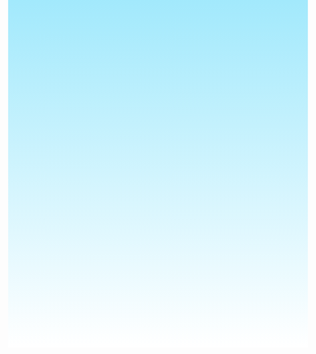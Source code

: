 <!DOCTYPE html>
<html lang="en">
<head>
    <meta charset="UTF-8">
    <meta name="viewport" content="width=device-width, initial-scale=1.0">
    <title>Document</title>
    <style>
        #background {
	        border-style: solid;
	        border-width: 2px;
	        margin-inline: 24.5%
        }

        /*buttons at top of window*/
        .barbtns {
	        width: 40px;
	        height: 25px;
	        border-style: solid;
        }

        /*close button*/
        #close {
	        margin-left: 5px;
        }

        /*line between buttons and header*/
        #line {
	        border-style: solid;
	        border-width: 5px;
	        border-color: pink;
        }

        /*main window*/
        #window {
	        height: 500px;
	        color: white;
	        font-size: 2em;
	        background-color: black;
	
            /*margin-left: 25%;
            margin-right: 25%;*/
	
            border-style: solid;
	        border-width: 6px;
            border-color: pink;
        }

        /*window without buttons at the top*/
        #mainwin {
	        padding: 5px;
        }

        /*div for everything at the top*/
        #bar {
	        background-color: pink;
	
        }

        /*body (everything / background)*/
        body {
	        height: 600px;
	        background-image: linear-gradient(#a2e9fc, white);

	        /* 
	        TRANS FLAG BACKGROUND:

	        background-image: linear-gradient(lightblue, pink, white, pink, lightblue);

	        */
        }

        /*header (big text at top)*/
        h1 {
            margin-top: 0%;
            margin-bottom: 6px;
	
	        padding-left: 8px;
	
            border-style: solid;
            border-color: lightblue;
        }

        /*div for buttons at bottom of the window
                ** DONT USE FOR STYLE **      */
        #btns {
  	        margin-top: 20px;
  	        margin-inline: 5%;
        }

        /*feed shonk button*/
        #feed {
  	        margin-right: 20px;
        }

        /*purchase exp boost button*/
        .expboost {
  	        margin-top: 10px;
        }

        /*cheat button*/
        #cheat {
  	        margin-left: 20px;
        }

        /*style for all the buttons at the bottom*/
        .buttons {
            background-color: white;
	        width: 45%;
            height: 35px;
            float: left;
	
            border-style: solid;
            border-width: 5px;
            border-radius: 10px;
            border-color: lightblue;
	
            text-align: center;
            font-size: 1em;
            font-size: 15px;
            color: black;
        }

        /*exp counter*/
        #exp {
            float: right;
            width: 101px;
	
            border-style: solid;
            border-color: lightblue;
	
            padding-right: 3px;
            padding-left: 3px;
            text-align: right;
        }

        /*level counter*/
        /*#level {
            width: 90px;
	
            margin-bottom: 3px;
            padding-left: 3px;
	        padding-right: 3px;
            float: left;
	
            border-style: solid;
            border-color: lightblue;
        }*/

        /*shows what exp multiplier you have*/
        #upg {
  	        width: 70px;
	
  	        padding-left: 3px;
  	        margin-left: 5px;
	        float: left;
	
  	        border-style: solid;
  	        border-color: lightblue;
        }

        /*hunger counter*/
        #hungNum {
	        width: 134px;
	
	        padding-left: 3px;
	        float: left;
	
	        border-style: solid;
	        border-color: lightblue;
        }

        /*hunger bar parent div*/
        #progbar {
	        margin-top: 265px;
	        margin-left: 10px;
	        margin-right: 18px;
	
	        /*border-style: solid;
	        border-color: red;*/
        }

        /*hunger bar*/
        #hungerBar {
	        width: 100%;
	
	        border-style: solid;
	        border-width: 4px;
	        border-color: lightblue;
	
	        /*margin-inline: 5%;*/
        }

        /*button hover*/
        button:hover {
            background-color: #e7e7e7;
        }
    </style>
</head>
<body>
    <div id="background">
		
        <!--main window-->
        <div id="window">
			
            <!--bar at top with buttons that look like normal window buttons-->
			<div id="bar">
				
				<div id="barBtns">
					<button id="close" class="barbtns">X</button>
					<button id="maxim" class="barbtns">■	</button>
					<button id="minim" class="barbtns">---</button>
				</div>
				
				<div id="line"></div>
			</div>
            
            <!--main window contents (does not include top bar)-->
			<div id="mainwin">
                <h1 id="head">CLICKAHH</h1>
				
				<div id="hungNum">Hunger: 100</div>
                <div id="exp">0 XP</div>
                <div id="upg">X 1</div>
				
				<!--hunger bar-->
				<div id="progbar">
					<div id="hungerBar"></div>
				</div>
  
                <!--buttons at the bottom for upgrades + exp adding-->
                <div id="btns">
                    <button id="feed" class="buttons">feed: 10 XP</button>
                    <button id="bnt" class="buttons">pat</button>
                    <button id="expboost" class="expboost buttons">boost: 10 XP</button>
                    <button id="cheat" class="expboost buttons">CHEAT</button>
                </div>

            <!--main window close-->
			</div>

        <!--full window close-->
        </div>
        
    <!--background div code-->
    </div>
    <script>
        //exp counter
        const count = document.getElementById("exp");

        //pat the shonk button
        const btn = document.getElementById("bnt");

        //level counter
        const nug = document.getElementById("level");

        //feed shonk button
        const feed = document.getElementById("feed");

        //exp x2 boost button
        const boost = document.getElementById("expboost");

        //exp boost counter
        const X = document.getElementById("upg");

        //add exp cheat button
        const cheat = document.getElementById("cheat");

        //header
        const head = document.getElementById("head");

        //hunger bar
        const hungBar = document.getElementById("hungerBar");

        //hunger number counter
        const hungNum = document.getElementById("hungNum")


        //exp boost stuff
        var boostlvl = 1;
        var expboostcost = 10;

        //exp button stuff
        var exp = 0;
        var canAdd = true;

        //check if cheats have been used
        var hadCheat = false;

        //hunger stuff
        var hunger = 100;
        var foodCost = 10;

        //1 second interval for hunger ticking down
        setInterval(hungerDown, 2000);

        //check for the user to see if they used cheats
        head.onclick = function() {
  	        console.log(hadCheat);
        };

        //pet shonk
        btn.onclick = function() {
  
  	        if (canAdd === true) {

    	        canAdd = false;
    	        exp += 1 * boostlvl;
    	        updateStats();

		        //wait function so the cooldown works
    	        setTimeout(function() {
      		    canAdd = true;
    	        }, 3000);

  	        };
        };

        //tick down hunger
        function hungerDown() {
	        if (hunger != 0) {
		        hunger -= 1;
		        updateStats();
	        };
        };

        //feed shonk
        feed.onclick = function() {

  	        if (exp >= foodCost && hunger < 100) {

    	        exp -= foodCost;
    	        hunger = Math.min(100, hunger + 20); //this code was stolen
    	        updateStats();

  	        };
        };

        //purchace exp upgrade
        boost.onclick = function() {
  
  	        //caps at a x5 boost
  	        if (exp >= expboostcost && boostlvl < 5) {

    	        exp -= expboostcost;
    	        boostlvl += 1;
    	        expboostcost *= 2;
    	        updateStats();

  	        };
        };

        //cheat button
        let cheatAmount = 0
        cheat.onclick = function() {

  	        hadCheat = true;
  	        cheatAmount = window.prompt("HOW MUCH");
  	        cheatAmount = parseInt(cheatAmount);
	        exp = cheatAmount;
  	        updateStats();
	
        };

        //sets all the text on buttons and stuff to the right values
        function updateStats() {
	        //if boost is level 1-4, show how much it costs, 
	        //if it is level 5, say it is at max level
            if (boostlvl < 5) {
		        boost.textContent = `boost: ${expboostcost} XP`;
            } else {
		        boost.textContent = `Max`;
	        };

            count.textContent = `${exp} XP`;
	        hungNum.textContent = `Hunger: ${hunger}`
	        hungBar.style.width = `${hunger}%`;
	        X.textContent = `X ${boostlvl}`;
        };
    </script>
</body>
</html>